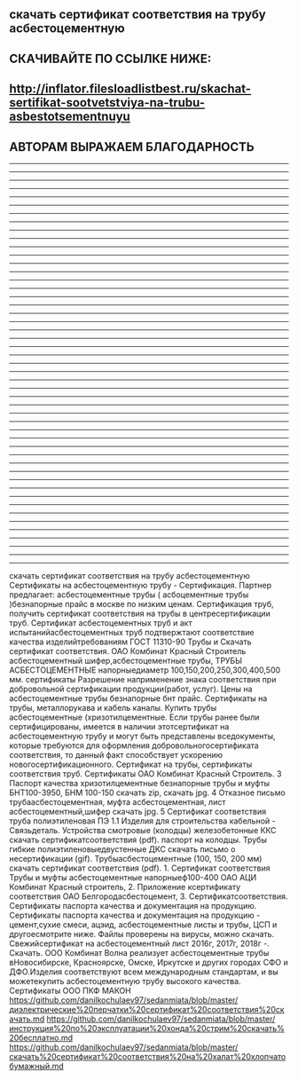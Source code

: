 скачать сертификат соответствия на трубу асбестоцементную
--------------------------------------------------
СКАЧИВАЙТЕ ПО ССЫЛКЕ НИЖЕ:
--------------------------------------------------
http://inflator.filesloadlistbest.ru/skachat-sertifikat-sootvetstviya-na-trubu-asbestotsementnuyu
--------------------------------------------------
АВТОРАМ ВЫРАЖАЕМ БЛАГОДАРНОСТЬ
--------------------------------------------------
--------------------------------------------------
--------------------------------------------------
--------------------------------------------------
--------------------------------------------------
--------------------------------------------------
--------------------------------------------------
--------------------------------------------------
--------------------------------------------------
--------------------------------------------------
--------------------------------------------------
--------------------------------------------------
--------------------------------------------------
--------------------------------------------------
--------------------------------------------------
--------------------------------------------------
--------------------------------------------------
--------------------------------------------------
--------------------------------------------------
--------------------------------------------------
--------------------------------------------------
--------------------------------------------------
--------------------------------------------------
--------------------------------------------------
--------------------------------------------------
--------------------------------------------------
--------------------------------------------------
--------------------------------------------------
--------------------------------------------------
--------------------------------------------------
--------------------------------------------------
--------------------------------------------------
--------------------------------------------------
--------------------------------------------------
--------------------------------------------------
--------------------------------------------------
--------------------------------------------------
--------------------------------------------------
--------------------------------------------------
--------------------------------------------------
--------------------------------------------------
--------------------------------------------------
--------------------------------------------------
--------------------------------------------------
--------------------------------------------------
--------------------------------------------------
--------------------------------------------------
--------------------------------------------------
--------------------------------------------------
--------------------------------------------------
скачать сертификат соответствия на трубу асбестоцементную Сертификаты на асбестоцементную трубу - Сертификация. Партнер предлагает: асбестоцементные трубы ( асбоцементные трубы )безнапорные прайс в москве по низким ценам. Сертификация труб, получить сертификат соответствия на трубы в центресертификации труб.  Сертификат асбестоцементных труб и акт испытанийасбестоцементных труб подтвержтают соответствие качества изделийтребованиям ГОСТ 11310-90 Трубы и  Скачать сертификат соответствия. ОАО Комбинат Красный Строитель асбестоцементный шифер,асбестоцементные трубы,  ТРУБЫ АСБЕСТОЦЕМЕНТНЫЕ напорныедиаметр 100,150,200,250,300,400,500 мм. сертификаты  Разрешение наприменение знака соответствия при добровольной сертификации продукции(работ, услуг). Цены на асбестоцементные трубы безнапорные бнт прайс. Сертификаты на трубы, металлорукава и кабель каналы. Купить трубы асбестоцементные (хризотилцементные. Если трубы ранее были сертифицированы, имеется в наличии этотсертификат на асбестоцементную трубу и могут быть представлены вседокументы, которые требуются для оформления добровольногосертификата соответствия, то данный факт способствует ускорению новогосертификационного. Сертификат на трубы, сертификаты соответствия труб. Сертификаты  ОАО Комбинат Красный Строитель. 3 Паспорт качества хризотилцементные безнапорные трубы и муфты БНТ100-3950, БНМ 100-150 скачать zip, скачать jpg. 4 Отказное письмо трубаасбестоцементная, муфта асбестоцементная, лист асбестоцементный,шифер скачать jpg. 5 Сертификат соответствия труба полиэтиленовая ПЭ
1.1 Изделия для строительства кабельной  - Связьдеталь. Устройства смотровые (колодцы) железобетонные ККС скачать сертификатсоответствия (pdf). паспорт на колодцы. Трубы гибкие полиэтиленовыедвустенные ДКС скачать письмо о несертификации (gif). Трубыасбестоцементные (100, 150, 200 мм) скачать сертификат соответствия (pdf). 1. Сертификат соответствия  Трубы и муфты асбестоцементные напорныеф100-400 ОАО АЦИ Комбинат Красный строитель, 2. Приложение ксертификату соответствия ОАО Белгородасбестоцемент, 3. Сертификатсоответствия. Сертификаты паспорта качества и документация на продукцию. Сертификаты паспорта качества и документация на продукцию - цемент,сухие смеси, ацэид, асбестоцементные листы и трубы, ЦСП и другоесмотрите ниже. Файлы проверены на вирусы, можно скачать. Свежийсертификат на асбестоцементный лист 2016г, 2017г, 2018г -. Скачать. ООО Комбинат Волна реализует асбестоцементные трубы вНовосибирске, Красноярске, Омске, Иркутске и других городах СФО и ДФО.Изделия соответствуют всем международным стандартам, и вы можетекупить асбестоцементную трубу высокого качества. Сертификаты ООО ПКФ МАКОН
https://github.com/danilkochulaev97/sedanmiata/blob/master/диэлектрические%20перчатки%20сертификат%20соответствия%20скачать.md
https://github.com/danilkochulaev97/sedanmiata/blob/master/инструкция%20по%20эксплуатации%20хонда%20стрим%20скачать%20бесплатно.md
https://github.com/danilkochulaev97/sedanmiata/blob/master/скачать%20сертификат%20соответствия%20на%20халат%20хлопчатобумажный.md